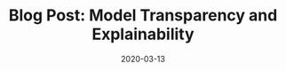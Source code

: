 ---
title: "Blog Post: Model Transparency and Explainability"
date: 2020-03-13
tags: [seo, blog post, machine learning]
excerpt: "Machine Learning, SEO, Blog Post"
link: https://ople.ai/ai-blog/model-transparency-and-explainability/
---